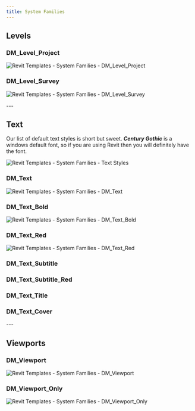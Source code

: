 ```yaml
---
title: System Families
---
```

## L﻿evels

### D﻿M_Level_Project

![Revit Templates - System Families - DM_Level_Project](https://ucarecdn.com/05371a7d-d358-4911-9420-86856864cb37/ "DM_Level_Project")

### D﻿M_Level_Survey

![Revit Templates - System Families - DM_Level_Survey](https://ucarecdn.com/e68f6019-25e6-45e5-9653-d6ca01ac390e/ "DM_Level_Survey")

\-﻿--

## Text

Our list of default text styles is short but sweet. ***Century Gothic*** is a windows default font, so if you are using Revit then you will definitely have the font.

![Revit Templates - System Families - Text Styles](https://ucarecdn.com/1b127456-08ff-480d-8fb1-0cd32b85fde7/ "Text Styles")

### DM_Text

![Revit Templates - System Families - DM_Text](https://ucarecdn.com/cd1ae57d-4664-4dfc-b61b-d2d60dc80c18/ "DM_Text")

### DM_Text_Bold

![Revit Templates - System Families - DM_Text_Bold](https://ucarecdn.com/3bad9344-b739-43b4-b90f-e0da18418601/ "DM_Text_Bold")

### DM_Text_Red

![Revit Templates - System Families - DM_Text_Red](https://ucarecdn.com/e669412c-1ad7-4d28-9a79-1cd1e24cb904/ "DM_Text_Red")

### DM_Text_Subtitle

### DM_Text_Subtitle_Red

### DM_Text_Title

### DM_Text_Cover

\-﻿--

## V﻿iewports

### D﻿M_Viewport

![Revit Templates - System Families - DM_Viewport](https://ucarecdn.com/7a1acebf-5c12-482a-8db0-720ff0b85212/ "DM_Viewport")

### D﻿M_Viewport_Only

![Revit Templates - System Families - DM_Viewport_Only](https://ucarecdn.com/3672e691-5fea-4481-9bae-0ffd0245d941/ "DM_Viewport_Only")